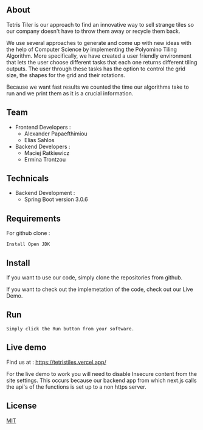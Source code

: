 
## About
Tetris Tiler is our approach to find an innovative way to sell strange tiles so our company doesn't have to throw them away or recycle them back.

We use several approaches to generate and come up with new ideas with the help of Computer Science by implementing the Polyomino Tiling Algorithm. More specifically, we have created a user friendly environment that lets the user choose different tasks that each one returns different tiling outputs. The user through these tasks has the option to control the grid size, the shapes for the grid and their rotations.

Because we want fast results we counted the time our algorithms take to run and we print them as it is a crucial information.

## Team
 - Frontend Developers :
   - Alexander Papaefthimiou
   - Elias Sahlos
 - Backend Developers : 
   - Maciej Ratkiewicz
   - Ermina Trontzou

## Technicals
 - Backend Development : 
   	- Spring Boot version 3.0.6

## Requirements
For github clone : 

	Install Open JDK   

## Install
If you want to use our code, simply clone the repositories from github.

If you want to check out the implemetation of the code, check out our Live Demo.

## Run
	Simply click the Run button from your software.

## Live demo
Find us at : https://tetristiles.vercel.app/

For the live demo to work you will need to disable Insecure content from the site settings. This occurs because our backend app from which next.js calls the api's of the functions is set up to a non https server.


## License

[MIT](LICENSE)
